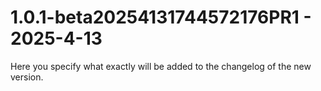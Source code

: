 # 1.0.1-beta20254131744572176PR1 - 2025-4-13

Here you specify what exactly will be added to the changelog of the new version.


